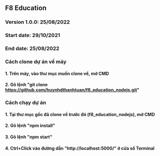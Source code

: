 ## F8 Education

### Version 1.0.0: 25/08/2022

### Start date: 29/10/2021

### End date: 25/08/2022

### Cách clone dự án về máy

#### 1. Trên máy, vào thư mục muốn clone về, mở CMD

#### 2. Gõ lệnh "git clone https://github.com/huynhdthanhtuan/f8_education_nodejs.git"

### Cách chạy dự án

#### 1. Tại thư mục gốc đã clone về trước đó (f8_education_nodejs), mở CMD

#### 2. Gõ lệnh "npm install"

#### 3. Gõ lệnh "npm start"

#### 4. Ctrl+Click vào đường dẫn "http://localhost:5000/" ở cửa sổ Terminal
